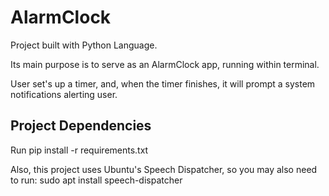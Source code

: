# AlarmClock

Project built with Python Language.

Its main purpose is to serve as an AlarmClock app, running within terminal. 

User set's up a timer, and, when the timer finishes, it will prompt a system notifications alerting user.

## Project Dependencies

Run pip install -r requirements.txt

Also, this project uses Ubuntu's Speech Dispatcher, so you may also need to run: 
sudo apt install speech-dispatcher